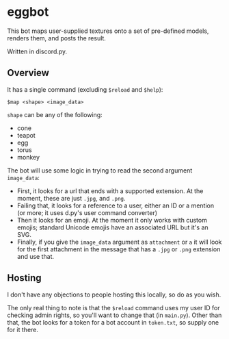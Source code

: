 # eggbot

This bot maps user-supplied textures onto a set of pre-defined models, renders them, and posts the result.

Written in discord.py.

## Overview

It has a single command (excluding `$reload` and `$help`):

`$map <shape> <image_data>`

`shape` can be any of the following:
- cone
- teapot
- egg
- torus
- monkey

The bot will use some logic in trying to read the second argument `image_data`:

- First, it looks for a url that ends with a supported extension. At the moment, these are just `.jpg`, and `.png`.
- Failing that, it looks for a reference to a user, either an ID or a mention (or more; it uses d.py's user command converter)
- Then it looks for an emoji. At the moment it only works with custom emojis; standard Unicode emojis have an associated URL but it's an SVG.
- Finally, if you give the `image_data` argument as `attachment` or `a` it will look for the first attachment in the message that has a `.jpg` or `.png` extension and use that.

## Hosting

I don't have any objections to people hosting this locally, so do as you wish.

The only real thing to note is that the `$reload` command uses my user ID for checking admin rights, so you'll want to change that (in `main.py`). Other than that, the bot looks for a token for a bot account in `token.txt`, so supply one for it there.